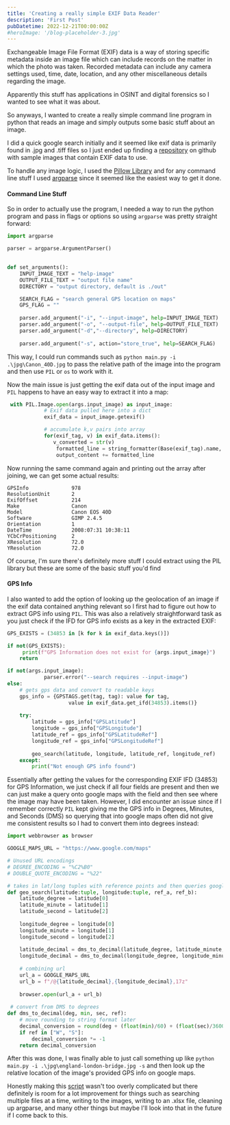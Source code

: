 ```yaml
---
title: 'Creating a really simple EXIF Data Reader'
description: 'First Post'
pubDatetime: 2022-12-21T00:00:00Z
#heroImage: '/blog-placeholder-3.jpg'
---
```


Exchangeable Image File Format (EXIF) data is a way of storing specific metadata    inside an image file which can include records on the matter in which the photo was taken. Recorded metadata can include any camera settings used, time, date, location, and any other miscellaneous details regarding the image. 

Apparently this stuff has applications in OSINT and digital forensics so I wanted to see what it was about. 

So anyways, I wanted to create a really simple command line program in python that reads an image and simply outputs some basic stuff about an image. 

I did a quick google search initially and it seemed like exif data is primarily found in .jpg and .tiff files so I just ended up finding a [repository](https://github.com/ianare/exif-samples) on github with sample images that contain EXIF data to use.

To handle any image logic, I used the [Pillow Library](https://pillow.readthedocs.io/en/stable/) and for any command line stuff I used [argparse](https://docs.python.org/3/library/argparse.html) since it seemed like the easiest way to get it done. 

#### Command Line Stuff
So in order to actually use the program, I needed a way to run the python program and pass in flags or options so using `argparse` was pretty straight forward:
```py
import argparse

parser = argparse.ArgumentParser()

  
def set_arguments():
    INPUT_IMAGE_TEXT = "help-image"
    OUTPUT_FILE_TEXT = "output file name"
    DIRECTORY = "output directory, default is ./out"

    SEARCH_FLAG = "search general GPS location on maps"
    GPS_FLAG = ""
    
    parser.add_argument("-i", "--input-image", help=INPUT_IMAGE_TEXT)    
    parser.add_argument("-o", "--output-file", help=OUTPUT_FILE_TEXT)
    parser.add_argument("-d","--directory", help=DIRECTORY)
    
    parser.add_argument("-s", action="store_true", help=SEARCH_FLAG)
```
This way, I could run commands such as `python main.py -i .\jpg\Canon_40D.jpg` to pass the relative path of the image into the program and then use `PIL` or `os` to work with it. 

Now the main issue is just getting the exif data out of the input image and `PIL` happens to have an easy way to extract it into a map:
```py
 with PIL.Image.open(args.input_image) as input_image:
            # Exif data pulled here into a dict
            exif_data = input_image.getexif()

            # accumulate k,v pairs into array
            for(exif_tag, v) in exif_data.items():
               v_converted = str(v)
                formatted_line = string_formatter(Base(exif_tag).name, v_converted) 
                output_content += formatted_line 
```

Now running the same command again and printing out the array after joining, we can get some actual results:
```
GPSInfo              978
ResolutionUnit       2
ExifOffset           214
Make                 Canon
Model                Canon EOS 40D
Software             GIMP 2.4.5
Orientation          1
DateTime             2008:07:31 10:38:11
YCbCrPositioning     2
XResolution          72.0
YResolution          72.0
```
Of course, I'm sure there's definitely more stuff I could extract using the PIL library but these are some of the basic stuff you'd find

#### GPS Info
I also wanted to add the option of looking up the geolocation of an image if the exif data contained anything relevant so I first had to figure out how to extract GPS info using `PIL`. This was also a relatively straightforward task as you just check if the IFD for GPS info exists as a key in the extracted EXIF:

```py
GPS_EXISTS = (34853 in [k for k in exif_data.keys()])

if not(GPS_EXISTS):
     print(f"GPS Information does not exist for {args.input_image}")
    return      

if not(args.input_image):
            parser.error("--search requires --input-image")
else:
    # gets gps data and convert to readable keys
    gps_info = {GPSTAGS.get(tag, tag): value for tag,
                    value in exif_data.get_ifd(34853).items()}
    
    try: 
        latitude = gps_info["GPSLatitude"]
        longitude = gps_info["GPSLongitude"]
        latitude_ref = gps_info["GPSLatitudeRef"]
        longitude_ref = gps_info["GPSLongitudeRef"]
    
        geo_search(latitude, longitude, latitude_ref, longitude_ref)
    except:
        print("Not enough GPS info found")
```

Essentially after getting the values for the corresponding EXIF IFD (34853) for GPS Information, we just check if all four fields are present and then we can just make a query onto google maps with the field and then see where the image may have been taken. However, I did encounter an issue since if I remember correctly `PIL` kept giving me the GPS info in Degrees, Minutes, and Seconds (DMS) so querying that into google maps often did not give me consistent results so I had to convert them into degrees instead:

```py
import webbrowser as browser

GOOGLE_MAPS_URL = "https://www.google.com/maps"

# Unused URL encodings 
# DEGREE_ENCODING = "%C2%B0"
# DOUBLE_QUOTE_ENCODING = "%22"

# takes in lat/long tuples with reference points and then queries google maps
def geo_search(latitude:tuple, longitude:tuple, ref_a, ref_b):
    latitude_degree = latitude[0]
    latitude_minute = latitude[1]
    latitude_second = latitude[2] 
    
    longitude_degree = longitude[0]
    longitude_minute = longitude[1] 
    longitude_second = longitude[2]
    
    latitude_decimal = dms_to_decimal(latitude_degree, latitude_minute, latitude_second, ref_a)
    longitude_decimal = dms_to_decimal(longitude_degree, longitude_minute, longitude_second, ref_b)
    
    # combining url
    url_a = GOOGLE_MAPS_URL
    url_b = f"/@{latitude_decimal},{longitude_decimal},17z"
    
    browser.open(url_a + url_b)
 
 # convert from DMS to degrees
def dms_to_decimal(deg, min, sec, ref):
    # move rounding to string format later
    decimal_conversion = round(deg + (float(min)/60) + (float(sec)/3600), 6) 
    if ref in ["W", "S"]:
        decimal_conversion *= -1
    return decimal_conversion
```
After this was done, I was finally able to just call something up like `python main.py -i .\jpg\england-london-bridge.jpg -s` and then look up the relative location of the image's provided GPS info on google maps.

Honestly making this [script](https://github.com/royaboya/EXIFT) wasn't too overly complicated but there definitely is room for a lot improvement for things such as searching multiple files at a time, writing to the images, writing to an .xlsx file, cleaning up argparse, and many other things but maybe I'll look into that in the future if I come back to this.
